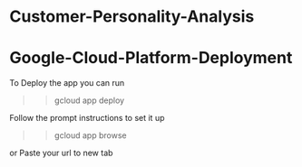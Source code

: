 # Customer-Personality-Analysis

# Google-Cloud-Platform-Deployment

To Deploy the app you can run

>> gcloud app deploy

Follow the prompt instructions to set it up

>> gcloud app browse

or Paste your url to new tab

